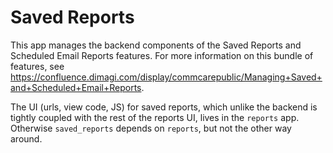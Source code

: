 # Saved Reports

This app manages the backend components of the Saved Reports and Scheduled Email Reports
features. For more information on this bundle of features, see
https://confluence.dimagi.com/display/commcarepublic/Managing+Saved+and+Scheduled+Email+Reports.

The UI (urls, view code, JS) for saved reports, which unlike the backend is tightly coupled with
the rest of the reports UI, lives in the `reports` app. Otherwise `saved_reports` depends on
`reports`, but not the other way around.
